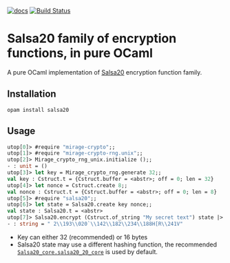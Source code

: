 [![docs](https://img.shields.io/badge/doc-online-blue.svg)](https://abeaumont.github.io/ocaml-salsa20)
[![Build Status](https://travis-ci.org/abeaumont/ocaml-salsa20.svg?branch=master)](https://travis-ci.org/abeaumont/ocaml-salsa20)

# Salsa20 family of encryption functions, in pure OCaml

A pure OCaml implementation of [Salsa20](http://cr.yp.to/salsa20.html) encryption function family.

## Installation

```
opam install salsa20
```

## Usage

```ocaml
utop[0]> #require "mirage-crypto";;
utop[1]> #require "mirage-crypto-rng.unix";;
utop[2]> Mirage_crypto_rng_unix.initialize ();;
- : unit = ()
utop[3]> let key = Mirage_crypto_rng.generate 32;;
val key : Cstruct.t = {Cstruct.buffer = <abstr>; off = 0; len = 32}
utop[4]> let nonce = Cstruct.create 8;;
val nonce : Cstruct.t = {Cstruct.buffer = <abstr>; off = 0; len = 8}
utop[5]> #require "salsa20";;
utop[6]> let state = Salsa20.create key nonce;;
val state : Salsa20.t = <abstr>
utop[7]> Salsa20.encrypt (Cstruct.of_string "My secret text") state |> Cstruct.to_string;;
- : string = " 2\\193\\020`\\142\\182\\234\\188H[R\\241V"
```

* Key can either 32 (recommended) or 16 bytes
* Salsa20 state may use a different hashing function,
  the recommended [`Salsa20_core.salsa20_20_core`](https://abeaumont.github.io/ocaml-salsa20-core/Salsa20_core.html#VALsalsa20_20_core) is used by default.
